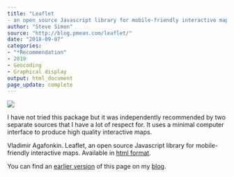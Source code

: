 ```yaml
---
title: "Leaflet
- an open source Javascript library for mobile-friendly interactive maps"
author: "Steve Simon"
source: "http://blog.pmean.com/leaflet/"
date: "2018-09-07"
categories:
- "*Recommendation"
- 2018
- Geocoding
- Graphical display
output: html_document
page_update: complete
---
```


![](http://www.pmean.com/new-images/18/leaflet01.png)

<!---More--->

I have not tried this package but it was independently recommended by two separate sources that I have a lot of respect for. It uses a minimal computer interface to produce high quality interactive maps.

Vladimir Agafonkin. Leaflet, an open source Javascript library for mobile-friendly interactive maps. Available in [html format][aga1].

You can find an [earlier version][sim1] of this page on my [blog][sim2].

[sim1]: http://blog.pmean.com/leaflet/
[sim2]: http://blog.pmean.com

[aga1]: https://leafletjs.com/
